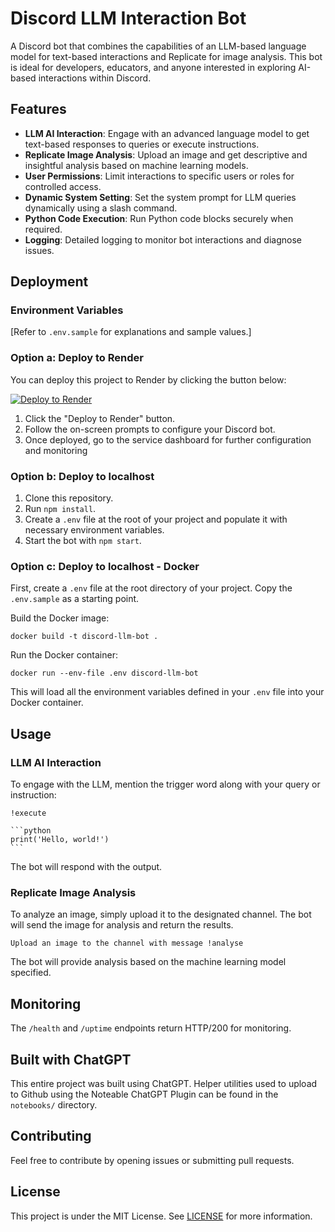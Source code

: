 # Discord LLM Interaction Bot

A Discord bot that combines the capabilities of an LLM-based language model for text-based interactions and Replicate for image analysis. This bot is ideal for developers, educators, and anyone interested in exploring AI-based interactions within Discord.

## Features

- **LLM AI Interaction**: Engage with an advanced language model to get text-based responses to queries or execute instructions.
- **Replicate Image Analysis**: Upload an image and get descriptive and insightful analysis based on machine learning models.
- **User Permissions**: Limit interactions to specific users or roles for controlled access.
- **Dynamic System Setting**: Set the system prompt for LLM queries dynamically using a slash command.
- **Python Code Execution**: Run Python code blocks securely when required.
- **Logging**: Detailed logging to monitor bot interactions and diagnose issues.

## Deployment

### Environment Variables

[Refer to `.env.sample` for explanations and sample values.]

### Option a: Deploy to Render

You can deploy this project to Render by clicking the button below:

[![Deploy to Render](https://render.com/images/deploy-to-render-button.svg)](https://render.com/deploy?repo=https://github.com/matthewhand/discord-llm-bot)
1. Click the \"Deploy to Render\" button.
2. Follow the on-screen prompts to configure your Discord bot.
3. Once deployed, go to the service dashboard for further configuration and monitoring

### Option b: Deploy to localhost

1. Clone this repository.
2. Run `npm install`.
3. Create a `.env` file at the root of your project and populate it with necessary environment variables.
4. Start the bot with `npm start`.

### Option c: Deploy to localhost - Docker

First, create a `.env` file at the root directory of your project. Copy the `.env.sample` as a starting point.

Build the Docker image:

````
docker build -t discord-llm-bot .
````

Run the Docker container:

````
docker run --env-file .env discord-llm-bot
````

This will load all the environment variables defined in your `.env` file into your Docker container.


## Usage

### LLM AI Interaction

To engage with the LLM, mention the trigger word along with your query or instruction:

````
!execute

```python
print('Hello, world!')
```
````

The bot will respond with the output.

### Replicate Image Analysis

To analyze an image, simply upload it to the designated channel. The bot will send the image for analysis and return the results.

````
Upload an image to the channel with message !analyse
````

The bot will provide analysis based on the machine learning model specified.

## Monitoring

The `/health` and `/uptime` endpoints return HTTP/200 for monitoring.

## Built with ChatGPT

This entire project was built using ChatGPT. Helper utilities used to upload to Github using the Noteable ChatGPT Plugin can be found in the `notebooks/` directory.

## Contributing

Feel free to contribute by opening issues or submitting pull requests.

## License

This project is under the MIT License. See [LICENSE](LICENSE) for more information.
